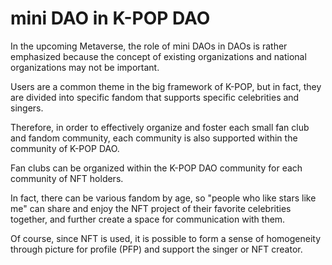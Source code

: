 # mini DAO in K-POP DAO

&#x20;In the upcoming Metaverse, the role of mini DAOs in DAOs is rather emphasized because the concept of existing organizations and national organizations may not be important.

&#x20;Users are a common theme in the big framework of K-POP, but in fact, they are divided into specific fandom that supports specific celebrities and singers.

&#x20;Therefore, in order to effectively organize and foster each small fan club and fandom community, each community is also supported within the community of K-POP DAO.

&#x20;Fan clubs can be organized within the K-POP DAO community for each community of NFT holders.

&#x20;In fact, there can be various fandom by age, so "people who like stars like me" can share and enjoy the NFT project of their favorite celebrities together, and further create a space for communication with them.

&#x20;Of course, since NFT is used, it is possible to form a sense of homogeneity through picture for profile (PFP) and support the singer or NFT creator.
